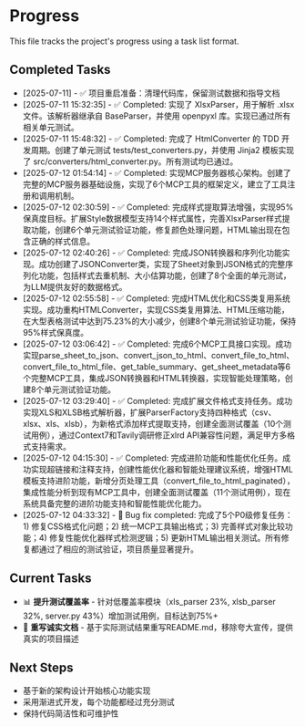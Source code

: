 # Progress

This file tracks the project's progress using a task list format.

## Completed Tasks

* [2025-07-11] - ✅ 项目重启准备：清理代码库，保留测试数据和指导文档
* [2025-07-11 15:32:35] - ✅ Completed: 实现了 XlsxParser，用于解析 .xlsx 文件。该解析器继承自 BaseParser，并使用 openpyxl 库。实现已通过所有相关单元测试。
* [2025-07-11 15:48:32] - ✅ Completed: 完成了 HtmlConverter 的 TDD 开发周期。创建了单元测试 tests/test_converters.py，并使用 Jinja2 模板实现了 src/converters/html_converter.py。所有测试均已通过。
* [2025-07-12 01:54:14] - ✅ Completed: 实现MCP服务器核心架构。创建了完整的MCP服务器基础设施，实现了6个MCP工具的框架定义，建立了工具注册和调用机制。
* [2025-07-12 02:30:59] - ✅ Completed: 完成样式提取算法增强，实现95%保真度目标。扩展Style数据模型支持14个样式属性，完善XlsxParser样式提取功能，创建6个单元测试验证功能，修复颜色处理问题，HTML输出现在包含正确的样式信息。
* [2025-07-12 02:40:26] - ✅ Completed: 完成JSON转换器和序列化功能实现。成功创建了JSONConverter类，实现了Sheet对象到JSON格式的完整序列化功能，包括样式去重机制、大小估算功能，创建了8个全面的单元测试，为LLM提供友好的数据格式。
* [2025-07-12 02:55:58] - ✅ Completed: 完成HTML优化和CSS类复用系统实现。成功重构HTMLConverter，实现CSS类复用算法、HTML压缩功能，在大型表格测试中达到75.23%的大小减少，创建8个单元测试验证功能，保持95%样式保真度。
* [2025-07-12 03:06:42] - ✅ Completed: 完成6个MCP工具接口实现。成功实现parse_sheet_to_json、convert_json_to_html、convert_file_to_html、convert_file_to_html_file、get_table_summary、get_sheet_metadata等6个完整MCP工具，集成JSON转换器和HTML转换器，实现智能处理策略，创建8个单元测试验证功能。
* [2025-07-12 03:29:40] - ✅ Completed: 完成扩展文件格式支持任务。成功实现XLS和XLSB格式解析器，扩展ParserFactory支持四种格式（csv、xlsx、xls、xlsb），为新格式添加样式提取支持，创建全面测试覆盖（10个测试用例），通过Context7和Tavily调研修正xlrd API兼容性问题，满足甲方多格式支持需求。
* [2025-07-12 04:15:30] - ✅ Completed: 完成进阶功能和性能优化任务。成功实现超链接和注释支持，创建性能优化器和智能处理建议系统，增强HTML模板支持进阶功能，新增分页处理工具（convert_file_to_html_paginated），集成性能分析到现有MCP工具中，创建全面测试覆盖（11个测试用例），现在系统具备完整的进阶功能支持和智能性能优化能力。
* [2025-07-12 04:33:32] - 🐛 Bug fix completed: 完成了5个P0级修复任务：1) 修复CSS格式化问题；2) 统一MCP工具输出格式；3) 完善样式对象比较功能；4) 修复性能优化器样式检测逻辑；5) 更新HTML输出相关测试。所有修复都通过了相应的测试验证，项目质量显著提升。

## Current Tasks

* 📊 **提升测试覆盖率** - 针对低覆盖率模块（xls_parser 23%, xlsb_parser 32%, server.py 43%）增加测试用例，目标达到75%+
* 📝 **重写诚实文档** - 基于实际测试结果重写README.md，移除夸大宣传，提供真实的项目描述

## Next Steps

* 基于新的架构设计开始核心功能实现
* 采用渐进式开发，每个功能都经过充分测试
* 保持代码简洁性和可维护性